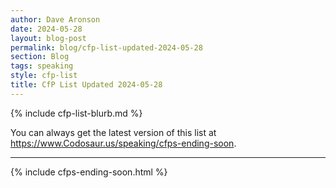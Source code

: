 ```yaml
---
author: Dave Aronson
date: 2024-05-28
layout: blog-post
permalink: blog/cfp-list-updated-2024-05-28
section: Blog
tags: speaking
style: cfp-list
title: CfP List Updated 2024-05-28
---
```


{% include cfp-list-blurb.md %}

You can always get the latest version of this list at
https://www.Codosaur.us/speaking/cfps-ending-soon.

<hr>

{% include cfps-ending-soon.html %}
